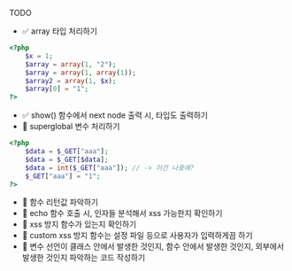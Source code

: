 TODO

- ✅ array 타입 처리하기

```php
<?php
    $x = 1;
    $array = array(1, "2"); 
    $array = array(1, array(1)); 
    $array2 = array(1, $x);
    $array[0] = "1";
?>
```

- ✅ show() 함수에서 next node 출력 시, 타입도 출력하기
- 🚧 superglobal 변수 처리하기

```php
<?php
    $data = $_GET["aaa"];
    $data = $_GET[$data];
    $data = int($_GET["aaa"]); // -> 이건 나중에?
    $_GET["aaa"] = "1";
?>
```

- 🚧 함수 리턴값 파악하기
- 🚧 echo 함수 호출 시, 인자들 분석해서 xss 가능한지 확인하기
- 🚧 xss 방지 함수가 있는지 확인하기
- 🚧 custom xss 방지 함수는 설정 파일 등으로 사용자가 입력하게끔 하기
- 🚧 변수 선언이 클래스 안에서 발생한 것인지, 함수 안에서 발생한 것인지, 외부에서 발생한 것인지 파악하는 코드 작성하기